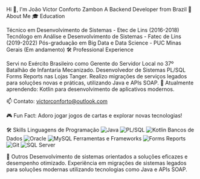 Hi 👋, I'm João Victor Conforto Zambon
A Backend Developer from Brazil
📝 About Me
🎓 Education

Técnico em Desenvolvimento de Sistemas - Etec de Lins (2016-2018)
Tecnólogo em Análise e Desenvolvimento de Sistemas - Fatec de Lins (2019-2022)
Pós-graduação em Big Data e Data Science - PUC Minas Gerais (Em andamento)
🛠️ Professional Experience

Servi no Exército Brasileiro como Gerente do Servidor Local no 37º Batalhão de Infantaria Mecanizado.
Desenvolvedor de Sistemas PL/SQL Forms Reports nas Lojas Tanger.
Realizo migrações de serviços legados para soluções novas e práticas, utilizando Java e APIs SOAP.
🌱 Atualmente aprendendo: Kotlin para desenvolvimento de aplicativos modernos.

📫 Contato: victorconforto@outlook.com

🎮 Fun Fact: Adoro jogar jogos de cartas e explorar novas tecnologias!

🛠️ Skills
Linguagens de Programação
<img src="https://img.shields.io/badge/Java-007396?style=for-the-badge&logo=java&logoColor=white" alt="Java" /> <img src="https://img.shields.io/badge/PL%2FSQL-5A29E4?style=for-the-badge&logo=oracle&logoColor=white" alt="PL/SQL" /> <img src="https://img.shields.io/badge/Kotlin-0095D5?style=for-the-badge&logo=kotlin&logoColor=white" alt="Kotlin" />
Bancos de Dados
<img src="https://img.shields.io/badge/Oracle-F80000?style=for-the-badge&logo=oracle&logoColor=white" alt="Oracle" /> <img src="https://img.shields.io/badge/MySQL-4479A1?style=for-the-badge&logo=mysql&logoColor=white" alt="MySQL" />
Ferramentas e Frameworks
<img src="https://img.shields.io/badge/Forms_Reports-FF7300?style=for-the-badge&logo=oracle&logoColor=white" alt="Forms Reports" /> <img src="https://img.shields.io/badge/Git-F05032?style=for-the-badge&logo=git&logoColor=white" alt="Git" /> <img src="https://img.shields.io/badge/SQL_Server-CC2927?style=for-the-badge&logo=microsoft-sql-server&logoColor=white" alt="SQL Server" />


🌟 Outros
Desenvolvimento de sistemas orientados a soluções eficazes e desempenho otimizado.
Experiência em migrações de sistemas legados para soluções modernas utilizando tecnologias como Java e APIs SOAP.
